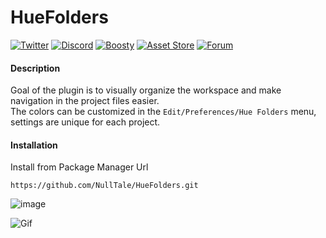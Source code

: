 # HueFolders
 
[![Twitter](https://img.shields.io/badge/Twitter-Twitter?logo=X&color=red)](https://twitter.com/NullTale)
[![Discord](https://img.shields.io/badge/Discord-Discord?logo=discord&color=white)](https://discord.gg/CkdQvtA5un)
[![Boosty](https://img.shields.io/badge/Support-Boosty?logo=boosty&color=white)](https://boosty.to/nulltale/donate)
[![Asset Store](https://img.shields.io/badge/Asset%20Store-asd?logo=Unity&color=red)](https://assetstore.unity.com/packages/tools/utilities/269371)
[![Forum](https://img.shields.io/badge/Forum-asd?logo=ChatBot&color=blue)](https://forum.unity.com/threads/1352510)

#### Description
Goal of the plugin is to visually organize the workspace and make navigation in the project files easier.<br>
The colors can be customized in the `Edit/Preferences/Hue Folders` menu, settings are unique for each project.<br>


#### Installation
Install from Package Manager Url 
```
https://github.com/NullTale/HueFolders.git
```

![image](https://user-images.githubusercontent.com/1497430/181345613-b81a77c6-c449-4b19-ab1e-88b1ef06f6fc.png)

![Gif](https://github.com/NullTale/HueFolders/assets/1497430/6a8203b5-da08-41fd-a617-6c4483fe1c1b)
